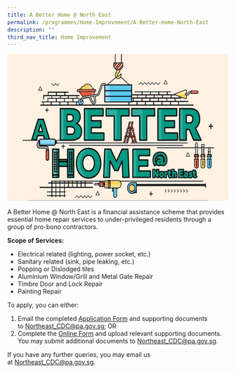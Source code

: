```yaml
---
title: A Better Home @ North East
permalink: /programmes/Home-Improvement/A-Better-Home-North-East
description: ""
third_nav_title: Home Improvement
---
```

![](/images/Programmes/Home%20Improvement/A%20Better%20Home%20@%20North%20East.jpg)

A Better Home @ North East is a financial assistance scheme that provides essential home repair services to under-privileged residents through a group of pro-bono contractors.

**Scope of Services:**
* Electrical related (lighting, power socket, etc.)
* Sanitary related (sink, pipe leaking, etc.)
* Popping or Dislodged tiles
* Aluminium Window/Grill and Metal Gate Repair
* Timbre Door and Lock Repair
* Painting Repair

To apply, you can either:

1.  Email the completed [Application Form](https://pa-cdcne-staging.netlify.app/files/North%20East%20CDC%20-%20Assistance%20Schemes%20Application%20Form%20(as%20of%2014%20Feb%202022).pdf) and supporting documents to [Northeast\_CDC@pa.gov.sg](mailto:Northeast_CDC@pa.gov.sg); OR
2.  Complete the [Online Form](https://form.gov.sg/#!/5e994b5f5dad670011b1d2ed) and upload relevant supporting documents. You may submit additional documents to [Northeast\_CDC@pa.gov.sg](mailto:Northeast_CDC@pa.gov.sg).

If you have any further queries, you may email us at [Northeast\_CDC@pa.gov.sg](mailto:Northeast_CDC@pa.gov.sg).